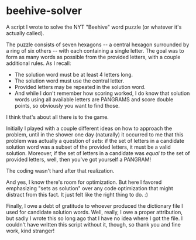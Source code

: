 # beehive-solver
A script I wrote to solve the NYT "Beehive" word puzzle (or whatever it's actually called).

The puzzle consists of seven hexagons -- a central hexagon surrounded by a ring of six others -- with each containing a single letter.  The goal was to form as many words as possible from the provided letters, with a couple additional rules.  As I recall:
* The solution word must be at least 4 letters long.
* The solution word must use the central letter.
* Provided letters may be repeated in the solution word.
* And while I don't remember how scoring worked, I do know that solution words using all available letters are PANGRAMS and score double points, so obviously you want to find those.

I think that's about all there is to the game.

Initially I played with a couple different ideas on how to approach the problem, until in the shower one day (naturally) it occurred to me that this problem was actually a question of _sets_:  if the set of letters in a candidate solution word was a subset of the provided letters, it must be a valid solution.  Moreover, if the set of letters in a candidate was _equal to_ the set of provided letters, well, then you've got yourself a PANGRAM!

The coding wasn't hard after that realization.

And yes, I know there's room for optimization.  But here I favored emphasizing "sets as solution" over any code optimization that might distract from this fact.  It just felt like the right thing to do.  :)

Finally, I owe a debt of gratitude to whoever produced the dictionary file I used for candidate solution words.  Well, really, I owe a proper attribution, but sadly I wrote this so long ago that I have no idea where I got the file.  I couldn't have written this script without it, though, so thank you and fine work, kind stranger!
